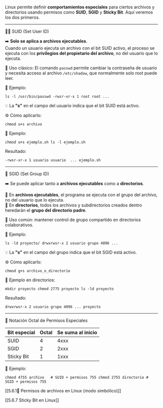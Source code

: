 Linux permite definir **comportamientos especiales** para ciertos archivos y directorios usando permisos como **SUID**, **SGID** y **Sticky Bit**. Aquí veremos los dos primeros.

---

🧍‍♂️ SUID (Set User ID)

➡️ **Solo se aplica a archivos ejecutables**.  
Cuando un usuario ejecuta un archivo con el bit SUID activo, el proceso se ejecuta con los **privilegios del propietario del archivo**, no del usuario que lo ejecuta.

📌 Uso clásico: El comando `passwd` permite cambiar la contraseña de usuario y necesita acceso al archivo `/etc/shadow`, que normalmente solo root puede leer.

📄 Ejemplo:

`ls -l /usr/bin/passwd -rwsr-xr-x 1 root root ...`

💡 La **"s"** en el campo del usuario indica que el bit SUID está activo.

⚙️ Cómo aplicarlo:

`chmod u+s archivo`

🧪 Ejemplo:

`chmod u+s ejemplo.sh ls -l ejemplo.sh`

Resultado:

`-rwsr-xr-x 1 usuario usuario  ... ejemplo.sh`

---

👥 SGID (Set Group ID)

➡️ Se puede aplicar tanto a **archivos ejecutables** como a **directorios**.

🔸 En **archivos ejecutables**, el programa se ejecuta con el grupo del archivo, no del usuario que lo ejecuta.  
🔸 En **directorios**, todos los archivos y subdirectorios creados dentro heredarán el **grupo del directorio padre**.

📌 Uso común: mantener control de grupo compartido en directorios colaborativos.

📄 Ejemplo:

`ls -ld proyecto/ drwxrwsr-x 2 usuario grupo 4096 ...`

💡 La **"s"** en el campo del grupo indica que el bit SGID está activo.

⚙️ Cómo aplicarlo:

`chmod g+s archivo_o_directorio`

🧪 Ejemplo en directorios:

`mkdir proyecto chmod 2775 proyecto ls -ld proyecto`

Resultado:

`drwxrwsr-x 2 usuario grupo 4096 ... proyecto`

---

📌 Notación Octal de Permisos Especiales

|Bit especial|Octal|Se suma al inicio|
|---|---|---|
|SUID|4|4xxx|
|SGID|2|2xxx|
|Sticky Bit|1|1xxx|

📄 Ejemplo:

`chmod 4755 archivo   # SUID + permisos 755 chmod 2755 directorio # SGID + permisos 755`

[[5.6.1🔐 Permisos de archivos en Linux (modo simbólico)]]

[[5.6.7 Sticky Bit en Linux]]